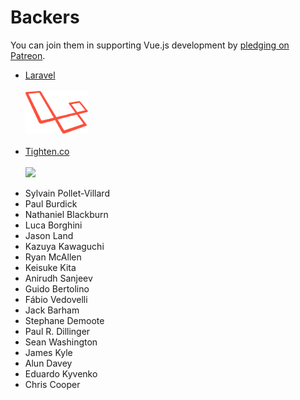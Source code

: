 # Backers

You can join them in supporting  Vue.js development by [pledging on Patreon](https://www.patreon.com/evanyou).

<ul>
  <li>
    <a href="https://laravel.com">
      Laravel<br><br>
      <img width="100px" src="https://raw.githubusercontent.com/laravel/art/master/laravel-l-slant.png">
    </a>
  </li>
  <br>
  <li>
    <a href="http://tighten.co/">
      Tighten.co<br><br>
      <img width="200px" src="http://i.imgur.com/T7fQYLT.png">
    </a>
  </li>
</ul>

- Sylvain Pollet-Villard
- Paul Burdick
- Nathaniel Blackburn
- Luca Borghini
- Jason Land
- Kazuya Kawaguchi
- Ryan McAllen
- Keisuke Kita
- Anirudh Sanjeev
- Guido Bertolino
- Fábio Vedovelli
- Jack Barham
- Stephane Demoote
- Paul R. Dillinger
- Sean Washington
- James Kyle
- Alun Davey
- Eduardo Kyvenko
- Chris Cooper
